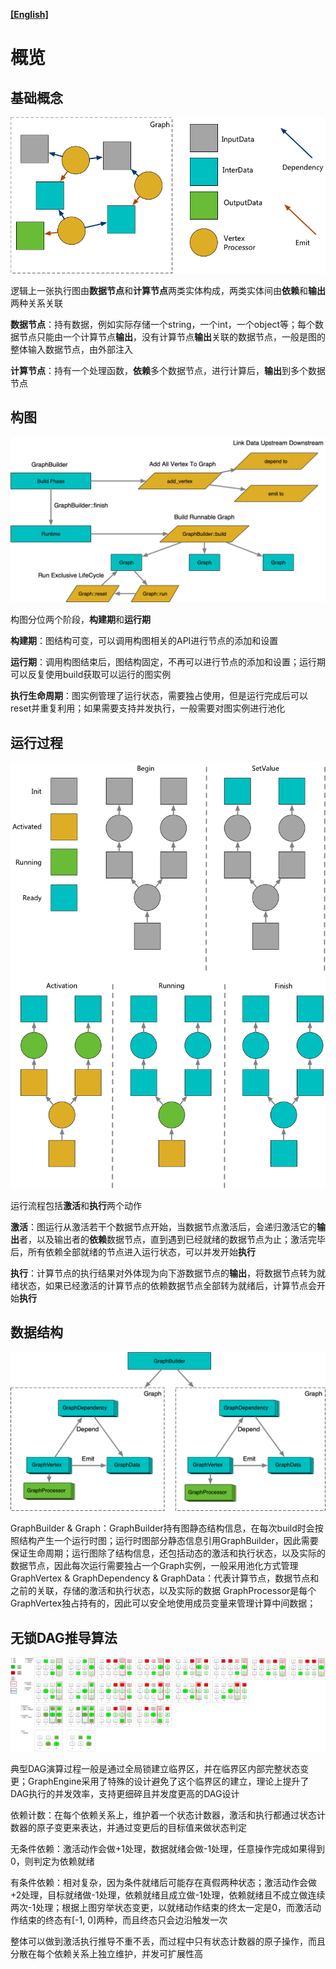 **[[English]](overview.en.md)**

# 概览

## 基础概念

![](images/anyflow_logic.png)

逻辑上一张执行图由**数据节点**和**计算节点**两类实体构成，两类实体间由**依赖**和**输出**两种关系关联

**数据节点**：持有数据，例如实际存储一个string，一个int，一个object等；每个数据节点只能由一个计算节点**输出**，没有计算节点**输出**关联的数据节点，一般是图的整体输入数据节点，由外部注入

**计算节点**：持有一个处理函数，**依赖**多个数据节点，进行计算后，**输出**到多个数据节点

## 构图

![](images/builder.png)

构图分位两个阶段，**构建期**和**运行期**

**构建期**：图结构可变，可以调用构图相关的API进行节点的添加和设置

**运行期**：调用构图结束后，图结构固定，不再可以进行节点的添加和设置；运行期可以反复使用build获取可以运行的图实例

**执行生命周期**：图实例管理了运行状态，需要独占使用，但是运行完成后可以reset并重复利用；如果需要支持并发执行，一般需要对图实例进行池化

## 运行过程

![](images/running.png)

运行流程包括**激活**和**执行**两个动作

**激活**：图运行从激活若干个数据节点开始，当数据节点激活后，会递归激活它的**输出**者，以及输出者的**依赖**数据节点，直到遇到已经就绪的数据节点为止；激活完毕后，所有依赖全部就绪的节点进入运行状态，可以并发开始**执行**

**执行**：计算节点的执行结果对外体现为向下游数据节点的**输出**，将数据节点转为就绪状态，如果已经激活的计算节点的依赖数据节点全部转为就绪后，计算节点会开始**执行**


## 数据结构

![](images/structure.png)

GraphBuilder & Graph：GraphBuilder持有图静态结构信息，在每次build时会按照结构产生一个运行时图；运行时图部分静态信息引用GraphBuilder，因此需要保证生命周期；运行图除了结构信息，还包括动态的激活和执行状态，以及实际的数据节点，因此每次运行需要独占一个Graph实例，一般采用池化方式管理
GraphVertex & GraphDependency & GraphData：代表计算节点，数据节点和之前的关联，存储的激活和执行状态，以及实际的数据
GraphProcessor是每个GraphVertex独占持有的，因此可以安全地使用成员变量来管理计算中间数据；


## 无锁DAG推导算法

![](images/concurrent_dag.png)

典型DAG演算过程一般是通过全局锁建立临界区，并在临界区内部完整状态变更；GraphEngine采用了特殊的设计避免了这个临界区的建立，理论上提升了DAG执行的并发效率，支持更细碎且并发度更高的DAG设计

依赖计数：在每个依赖关系上，维护着一个状态计数器，激活和执行都通过状态计数器的原子变更来表达，并通过变更后的目标值来做状态判定

无条件依赖：激活动作会做+1处理，数据就绪会做-1处理，任意操作完成如果得到0，则判定为依赖就绪

有条件依赖：相对复杂，因为条件就绪后可能存在真假两种状态；激活动作会做+2处理，目标就绪做-1处理，依赖就绪且成立做-1处理，依赖就绪且不成立做连续两次-1处理；根据上图穷举状态变更，以就绪动作结束的终太一定是0，而激活动作结束的终态有[-1, 0]两种，而且终态只会边沿触发一次

整体可以做到激活执行推导不重不丢，而过程中只有状态计数器的原子操作，而且分散在每个依赖关系上独立维护，并发可扩展性高
